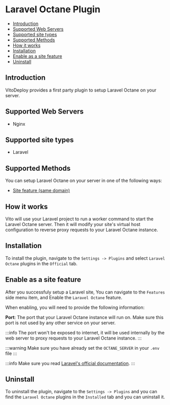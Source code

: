 # Laravel Octane Plugin

- [Introduction](#introduction)
- [Supported Web Servers](#supported-web-servers)
- [Supported site types](#supported-site-types)
- [Supported Methods](#supported-methods)
- [How it works](#how-it-works)
- [Installation](#installation)
- [Enable as a site feature](#enable-as-a-site-feature)
- [Uninstall](#uninstall)

## Introduction

VitoDeploy provides a first party plugin to setup Laravel Octane on your server.

## Supported Web Servers

- Nginx

## Supported site types

- Laravel

## Supported Methods

You can setup Laravel Octane on your server in one of the following ways:

- [Site feature (same domain)](#enable-as-a-site-feature)

## How it works

Vito will use your Laravel project to run a worker command to start the Laravel Octane server. Then it will modify your site's virtual host configuration to reverse proxy requests to your Laravel Octane instance.

## Installation

To install the plugin, navigate to the `Settings -> Plugins` and select `Laravel Octane` plugins in the `Official` tab.

## Enable as a site feature

After you successfuly setup a Laravel site, You can navigate to the `Features` side menu item, and Enable the `Laravel Octane` feature.

When enabling, you will need to provide the following information:

**Port**: The port that your Laravel Octane instance will run on. Make sure this port is not used by any other service on your server.

:::info
The port won't be exposed to internet, it will be used internally by the web server to proxy requests to your Laravel Octane instance.
:::

:::warning
Make sure you have already set the `OCTANE_SERVER` in your `.env` file
:::

:::info
Make sure you read [Laravel's official documentation](https://laravel.com/docs/12.x/octane).
:::

## Uninstall

To uninstall the plugin, navigate to the `Settings -> Plugins` and you can find the `Laravel Octane` plugins in the `Installed` tab and you can uninstall it.
